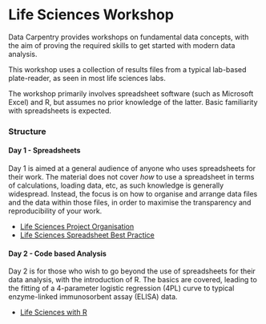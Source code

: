 # Life Sciences Workshop

Data Carpentry provides workshops on fundamental data concepts, with the aim of proving the required skills to get started with modern data analysis.

This workshop uses a collection of results files from a typical lab-based plate-reader, as seen in most life sciences labs. 

The workshop primarily involves spreadsheet software (such as Microsoft Excel) and R, but assumes no prior knowledge of the latter. Basic familiarity with spreadsheets is expected.

### Structure

#### Day 1 - Spreadsheets

Day 1 is aimed at a general audience of anyone who uses spreadsheets for their work. The material does not cover *how* to use a spreadsheet in terms of calculations, loading data, etc, as such 
knowledge is generally widespread. Instead, the focus is on how to organise and arrange data files and the data within those files, in order to maximise the transparency and reproducibility of your work.

- [Life Sciences Project Organisation](https://github.com/RobHarrand/life-sciences-project-organisation)
- [Life Sciences Spreadsheet Best Practice](https://github.com/RobHarrand/life-sciences-project-organisation)


#### Day 2 - Code based Analysis

Day 2 is for those who wish to go beyond the use of spreadsheets for their data analysis, with the introduction of R. The basics are covered, leading
to the fitting of a 4-parameter logistic regression (4PL) curve to typical enzyme-linked immunosorbent assay (ELISA) data.

- [Life Sciences with R](https://github.com/RobHarrand/life-sciences-with-r)